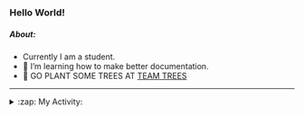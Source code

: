 ### Hello World!

##### About:
- Currently I am a student.
- 🌱 I’m learning how to make better documentation.
- 🌱 GO PLANT SOME TREES AT [TEAM TREES](https://teamtrees.org/)

---
<details>
  <summary>:zap: My Activity:</summary>
  
<!--START_SECTION:waka-->
![Code Time](http://img.shields.io/badge/Code%20Time-1%2C129%20hrs%2035%20mins-blue)

**I'm a Night 🦉** 

```text
🌞 Morning                1236 commits        ██░░░░░░░░░░░░░░░░░░░░░░░   08.66 % 
🌆 Daytime                5207 commits        █████████░░░░░░░░░░░░░░░░   36.50 % 
🌃 Evening                4077 commits        ███████░░░░░░░░░░░░░░░░░░   28.58 % 
🌙 Night                  3746 commits        ███████░░░░░░░░░░░░░░░░░░   26.26 % 
```
📅 **I'm Most Productive on Wednesday** 

```text
Monday                   2179 commits        ████░░░░░░░░░░░░░░░░░░░░░   15.27 % 
Tuesday                  1788 commits        ███░░░░░░░░░░░░░░░░░░░░░░   12.53 % 
Wednesday                3357 commits        ██████░░░░░░░░░░░░░░░░░░░   23.53 % 
Thursday                 1688 commits        ███░░░░░░░░░░░░░░░░░░░░░░   11.83 % 
Friday                   1385 commits        ██░░░░░░░░░░░░░░░░░░░░░░░   09.71 % 
Saturday                 1296 commits        ██░░░░░░░░░░░░░░░░░░░░░░░   09.08 % 
Sunday                   2573 commits        █████░░░░░░░░░░░░░░░░░░░░   18.04 % 
```


📊 **This Week I Spent My Time On** 

```text
🔥 Editors: 
VS Code                  5 hrs 56 mins       █████████████████████████   100.00 % 

🐱‍💻 Projects: 
praise                   4 hrs 59 mins       █████████████████████░░░░   84.09 % 
discord-bot              45 mins             ███░░░░░░░░░░░░░░░░░░░░░░   12.72 % 
CSF22                    11 mins             █░░░░░░░░░░░░░░░░░░░░░░░░   03.19 % 
```


 Last Updated on 25/05/2023 03:08:30 UTC
<!--END_SECTION:waka-->
</details>

